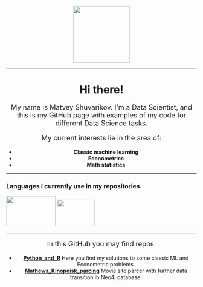 <p></p>
<div id="header" align="center">
<img src="https://functionup.org/wp-content/uploads/2023/02/DataScientist_FeatureImage-1024x683-1.png" width="150"/>
</div>
<p></p>
<hr/>
<h1 style="text-align: center">Hi there!</h1>
<p style="font-size: 18px; text-align: center">My name is Matvey Shuvarikov. I'm a Data Scientist, and this is my GitHub page with examples of my code for different Data Science tasks.</a> 
<p style="font-size: 18px; text-align: center">My current interests lie in the area of:</p>
<ul style="list-style-type: disc; text-align: center;">
    <li><strong> Classic machine learning</a></strong>
    <li><strong>Econometrics</a></strong>
    <li><strong>Math statistics</a></strong>
</ul>
</p>
<hr/>
<h3>Languages I currently use in my repositories.</h3>
<div class="image-container">
    <img src="https://lamcdn.net/lookatme.ru/post-og_image/PZWCGcd7HqaHizrqp_pg5A.jpg" width="130" height="80"/>
    <img src="https://upload.wikimedia.org/wikipedia/commons/thumb/1/1b/R_logo.svg/1024px-R_logo.svg.png" width="100" height="70"/>
</div>
<hr/>
<p style="font-size: 18px; text-align: center">In this GitHub you may find repos:</p>
<ul style="list-style-type: disc; text-align: center;">
    <li><strong><a href="https://github.com/MathewShuvarikov/Python_and_R">Python_and_R</a></strong> Here you find my solutions to some classic ML and Econometric problems.</li>
    <li><strong><a href="https://github.com/MathewShuvarikov/Mathews_Kinopoisk_parcing">Mathews_Kinopoisk_parcing</a></strong> Movie site parcer with further data transition ib Neo4j database.</li>
</ul>
